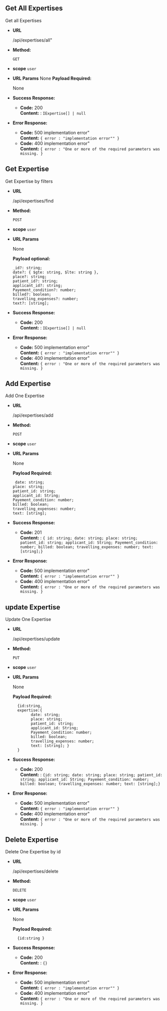 ## Get All Expertises
 
Get all Expertises

- **URL**

  /api/expertises/all"

- **Method:**

  `GET`
- **scope**
 `user`
- **URL Params**
  None
  **Payload Required:**

  None


- **Success Response:**

  - **Code:** 200 <br />
    **Content:** : `IExpertise[] | null`

- **Error Response:**

  - **Code:** 500 implementation error" <br />
    **Content:** `{ error : "implementation error"" }`
  - **Code:** 400 implementation error" <br />
    **Content:** `{ error : "One or more of the required parameters was missing. }`

## Get  Expertise
 
Get  Expertise by filters

- **URL**

  /api/expertises/find

- **Method:**

  `POST`
- **scope**
 `user`
- **URL Params**

  None

  **Payload optional:**

  ```  
  _id?: string;
  date?: { $gte: string, $lte: string },
  place?: string;
  patient_id?: string;
  applicant_id?: string;
  Payement_condition?: number;
  billed?: boolean;
  travelling_expenses?: number;
  text?: [string];

  ```


- **Success Response:**

  - **Code:** 200 <br />
    **Content:** : `IExpertise[] | null`

- **Error Response:**

  - **Code:** 500 implementation error" <br />
    **Content:** `{ error : "implementation error"" }`
  - **Code:** 400 implementation error" <br />
    **Content:** `{ error : "One or more of the required parameters was missing. }`
## Add  Expertise
 
Add One Expertise 

- **URL**

  /api/expertises/add

- **Method:**

  `POST`
- **scope**
 `user`
- **URL Params**

  None

  **Payload Required:**

  ```  
   date: string;
  place: string;
  patient_id: string;
  applicant_id: String;
  Payement_condition: number;
  billed: boolean;
  travelling_expenses: number;
  text: [string];
  ```


- **Success Response:**

  - **Code:** 201 <br />
    **Content:** : `{ id: string;
    date: string;
  place: string;
  patient_id: string;
  applicant_id: String;
  Payement_condition: number;
  billed: boolean;
  travelling_expenses: number;
  text: [string];}`

- **Error Response:**

  - **Code:** 500 implementation error" <br />
    **Content:** `{ error : "implementation error"" }`
  - **Code:** 400 implementation error" <br />
    **Content:** `{ error : "One or more of the required parameters was missing. }`
    
## update  Expertise
 
Update One Expertise 

- **URL**

  /api/expertises/update

- **Method:**

  `PUT`
- **scope**
 `user`
- **URL Params**

  None

  **Payload Required:**

  ```  
    {id:string,
    expertise:{
          date: string;
          place: string;
          patient_id: string;
          applicant_id: String;
          Payement_condition: number;
          billed: boolean;
          travelling_expenses: number;
          text: [string]; }
    }
  ```


- **Success Response:**

  - **Code:** 200 <br />
    **Content:** : `{id: string;
    date: string;
  place: string;
  patient_id: string;
  applicant_id: String;
  Payement_condition: number;
  billed: boolean;
  travelling_expenses: number;
  text: [string];}`

- **Error Response:**

  - **Code:** 500 implementation error" <br />
    **Content:** `{ error : "implementation error"" }`
  - **Code:** 400 implementation error" <br />
    **Content:** `{ error : "One or more of the required parameters was missing. }`
    
## Delete  Expertise
 
Delete One Expertise by id

- **URL**

  /api/expertises/delete

- **Method:**

  `DELETE`
- **scope**
 `user`
- **URL Params**

  None

  **Payload Required:**

  ```  
    {id:string }
  ```


- **Success Response:**

  - **Code:** 200 <br />
    **Content:** : `{}`

- **Error Response:**

  - **Code:** 500 implementation error" <br />
    **Content:** `{ error : "implementation error"" }`
  - **Code:** 400 implementation error" <br />
    **Content:** `{ error : "One or more of the required parameters was missing. }`
    